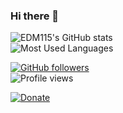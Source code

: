 ### Hi there 👋

![EDM115's GitHub stats](https://github-readme-stats.vercel.app/api?username=EDM115&count_private=true&show_icons=true&cache_seconds=1800&bg_color=30,833ab4,fd1d1d,fcb045&include_all_commits=True&title_color=fff&icon_color=fff&border_color=000&text_color=70ffff)  
![Most Used Languages](https://github-readme-stats.vercel.app/api/top-langs/?username=EDM115&langs_count=10&layout=compact&theme=merko&bg_color=30,833ab4,fd1d1d,fcb045&title_color=fff&icon_color=fff&border_color=000&text_color=70ffff)  
  
  
[![GitHub followers](https://img.shields.io/github/followers/EDM115.svg?style=social&label=Follow&maxAge=2592000)](https://github.com/EDM115?tab=followers)  
![Profile views](https://gpvc.arturio.dev/EDM115)  
  
[![Donate](https://img.shields.io/static/v1?label=Donate&message=ETH%20and%20BTC%20accepted&color=f0f0f0&style=for-the-badge&logo=ethereum&cacheSeconds=3600&logoColor=violet&labelColor=abcdef)](https://edm115.ethar.xyz/)

<!-- e96443,904e95     0ff1ce -->
<!--
**EDM115/EDM115** is a ✨ _special_ ✨ repository because its `README.md` (this file) appears on your GitHub profile.

Here are some ideas to get you started:

- 🔭 I’m currently working on ...
- 🌱 I’m currently learning ...
- 👯 I’m looking to collaborate on ...
- 🤔 I’m looking for help with ...
- 💬 Ask me about ...
- 📫 How to reach me: ...
- 😄 Pronouns: ...
- ⚡ Fun fact: ...
-->
